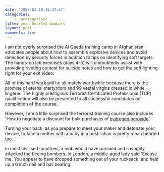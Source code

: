 ```yaml
---
date: '2007-01-19 15:27:47'
categories:
    - uncategorised
title: mean hearted bombers
layout: post
comments: true
---
```

I am not overly surprised the Al Qaeda training camp in Afghanistan
educates people about how to assemble explosive devices and avoid
detection by security forces in addition to tips on identifying soft
targets. The hands-on lab exercises (days 4-5) will undoubtedly assist
with providing riveting content for suicide notes and how to get the
soft lighting right for your exit video.

All of this hard work will be ultimately worthwhile because there is the
promise of eternal martyrdom and 99 vestal virgins dressed in white
lingerie. The highly prestigious Terrorist Certificated Professional
(TCP) qualification will also be presented to all successful candidates
on completion of the course.

However, I am a little surprised the terrorist training course also
includes 'How to negotiate a discount for bulk purchases of
[hydrogen peroxide](http://www.timesonline.co.uk/article/0,,2-2555956.html).'

Turning your back, as you prepare to meet your maker and detonate your
device, to face a mother with a baby in a push-chair is pretty mean
hearted too.

In most civilised countries, a mob would have pursued and savagely
attacked the fleeing bombers. In London, a middle-aged lady said 'Excuse
me. You appear to have dropped something out of your rucksack' and held
up a 6 inch nail and ball bearing.
